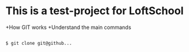# This is a test-project for LoftSchool

+How GIT works
+Understand the main commands

```bash 

$ git clone git@github...

```
